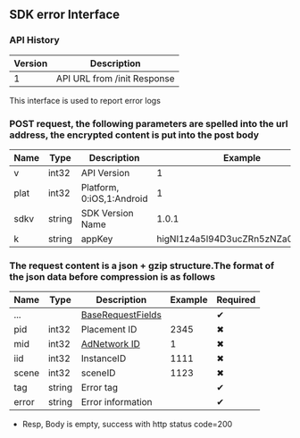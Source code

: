 ## SDK error Interface

### API History
|Version|Description|
|------|------|
| 1 | API URL from /init Response |


This interface is used to report error logs

### POST request, the following parameters are spelled into the url address, the encrypted content is put into the post body

| Name|Type|Description|Example|Required|
| --- | ---| --- | --- | --- |
| v | int32 | API Version|1| ✔︎|
| plat | int32 | Platform, 0:iOS,1:Android|1| ✔︎|
| sdkv | string | SDK Version Name |1.0.1| ✔︎|
| k | string | appKey| higNI1z4a5l94D3ucZRn5zNZa00NuDTq|✔︎|


### The request content is a json + gzip structure.The format of the json data before compression is as follows

| Name|Type|Description|Example|Required|
| --- | ---| --- | --- | --- |
|...||[BaseRequestFields](SDK_COMMON.md#baserequestfields)||✔︎|
| pid | int32 | Placement ID | 2345|✖︎|
| mid | int32 | [AdNetwork ID](SDK_COMMON.md#adnetwork)| 1|✖︎|
| iid | int32 | InstanceID | 1111|✖︎|
| scene | int32 | sceneID |1123|✖︎|
| tag | string | Error tag ||✔︎|
| error | string | Error information ||✔︎|


* Resp, Body is empty, success with http status code=200

